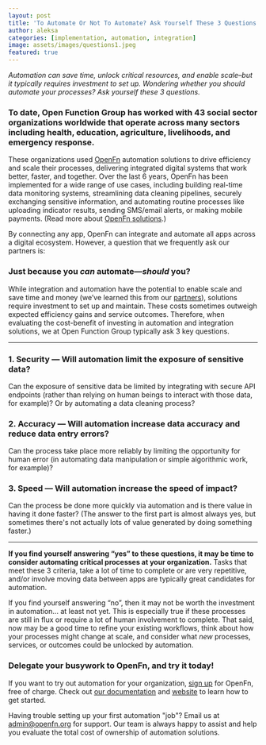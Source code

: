 ```yaml
---
layout: post
title: 'To Automate Or Not To Automate? Ask Yourself These 3 Questions.'
author: aleksa
categories: [implementation, automation, integration]
image: assets/images/questions1.jpeg
featured: true
---
```


_Automation can save time, unlock critical resources, and enable scale–but it
typically requires investment to set up. Wondering whether you should automate
your processes? Ask yourself these 3 questions._

### To date, Open Function Group has worked with 43 social sector organizations worldwide that operate across many sectors including health, education, agriculture, livelihoods, and emergency response.

These organizations used [OpenFn](https://openfn.org) automation solutions to
drive efficiency and scale their processes, delivering integrated digital
systems that work better, faster, and together. Over the last 6 years, OpenFn
has been implemented for a wide range of use cases, including building real-time
data monitoring systems, streamlining data cleaning pipelines, securely
exchanging sensitive information, and automating routine processes like
uploading indicator results, sending SMS/email alerts, or making mobile
payments. (Read more about [OpenFn solutions](https://openfn.org/solutions).)

By connecting any app, OpenFn can integrate and automate all apps across a
digital ecosystem. However, a question that we frequently ask our partners is:

### Just because you _can_ automate—_should_ you?

While integration and automation have the potential to enable scale and save
time and money (we’ve learned this from our
[partners](https:openfn.org/clients)), solutions require investment to set up
and maintain. These costs sometimes outweigh expected efficiency gains and
service outcomes. Therefore, when evaluating the cost-benefit of investing in
automation and integration solutions, we at Open Function Group typically ask 3
key questions.
- - -

### 1. Security — Will automation limit the exposure of sensitive data?
Can the exposure of sensitive data be limited by integrating with secure API
endpoints (rather than relying on human beings to interact with those data, for
example)? Or by automating a data cleaning process?

### 2. Accuracy — Will automation increase data accuracy and reduce data entry errors?
Can the process take place more reliably by limiting the opportunity for human
error (in automating data manipulation or simple algorithmic work, for
example)?

### 3. Speed — Will automation increase the speed of impact?
Can the process be done more quickly via automation and is there value in having
it done faster? (The answer to the first part is almost always yes, but
sometimes there's not actually lots of value generated by doing something
faster.)

- - -

**If you find yourself answering “yes” to these questions, it may be time to consider automating critical processes at your organization.** Tasks that meet these 3 criteria, take a lot of time to complete or are very
repetitive, and/or involve moving data between apps are typically great
candidates for automation.

If you find yourself answering “no”, then it may not be worth the investment in
automation... at least not yet. This is especially true if these processes are
still in flux or require a lot of human involvement to complete. That said, now
may be a good time to refine your existing workflows, think about how your
processes might change at scale, and consider what _new_ processes, services, or
outcomes could be unlocked by automation.

### Delegate your busywork to OpenFn, and try it today!

If you want to try out automation for your organization,
[sign up](https://openfn.org/signup) for OpenFn, free of charge. Check out
[our documentation](https://docs.openfn.org/) and [website](http://openfn.org)
to learn how to get started.

Having trouble setting up your first automation "job"? Email us at
[admin@openfn.org](mailto:admin@openfn.org_) for support. Our team is always happy to assist and help you evaluate the total cost of
ownership of automation solutions.
